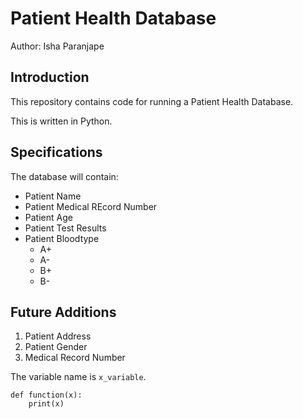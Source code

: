 # Patient Health Database

Author: Isha Paranjape

## Introduction
This repository contains code for running a Patient Health Database. 

This is written in Python.

## Specifications
The database will contain:
* Patient Name
* Patient Medical REcord Number
* Patient Age
* Patient Test Results
* Patient Bloodtype
	- A+
	- A-
	- B+
	- B-

## Future Additions
1. Patient Address
1. Patient Gender
1. Medical Record Number

The variable name is `x_variable`.

```
def function(x):
	print(x)
```

